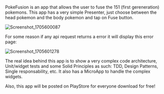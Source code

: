 PokeFusion is an app that allows the user to fuse the 151 (first gereneration) pokemons.
This app has a very simple Presenter, just choose between the head pokemon and the body pokemon and tap on Fuse button.

![Screenshot_1705600087](https://github.com/ThallesVicenzo/poke_fusion/assets/77857665/ed36bf2a-4a5f-4b21-8857-ecbc4e315497)

For some reason if any api request returns a error it will display this error page:

![Screenshot_1705601278](https://github.com/ThallesVicenzo/poke_fusion/assets/77857665/a169472b-97cd-4b53-8f7c-ca5638dabdf8)


The real idea behind this app is to show a very complex code architecture, Unit/widget tests and some Solid Principles as such: TDD, Design Patterns, Single responsability, etc. It also has a MicroApp to handle the complex widgets.

Also, this app will be posted on PlayStore for everyone download for free!
